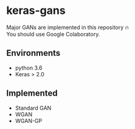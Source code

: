 # keras-gans
Major GANs are implemented in this repository 🔥  
You should use Google Colaboratory.

## Environments
* python 3.6
* Keras > 2.0

## Implemented
* Standard GAN
* WGAN
* WGAN-GP
